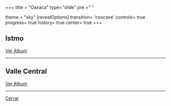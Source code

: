 +++
title = "Oaxaca"
type="slide"
pre ="<i class='fa fa-anchor'></i> "

theme = "sky"
[revealOptions]
transition= 'concave'
controls= true
progress= true
history= true
center= true
+++

## Istmo 

[Ver Album](https://photos.app.goo.gl/MeLW5mSC2bfmAGZe9)

___

## Valle Central

[Ver Album](https://photos.app.goo.gl/uMxSrJPQ9oGqN4UG3?target=_blank)

___

[Cerrar](/hobbies/travels)
